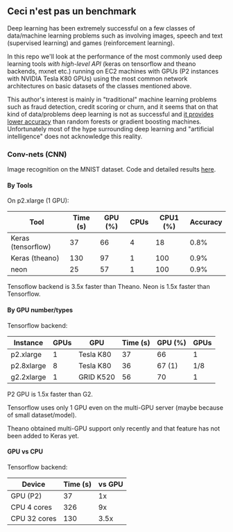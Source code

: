 
## Ceci n'est pas un benchmark

Deep learning has been extremely successful on a few classes of data/machine learning
problems such as involving images, speech and text (supervised learning) and games (reinforcement
learning).

In this repo we'll look at the performance of the most commonly used deep learning tools 
*with high-level API* (keras on tensorflow and theano backends, mxnet etc.) 
running on EC2 machines with GPUs (P2 instances with NVIDIA Tesla K80 GPUs)
using the most common network architectures on basic datasets of the classes mentioned above.

This author's interest is mainly in "traditional" machine learning problems such as
fraud detection, credit scoring or churn, and it seems that on that kind of data/problems
deep learning is not as successful and 
[it provides lower accuracy](https://github.com/szilard/benchm-ml#deep-neural-networks) 
than random forests or gradient boosting machines. 
Unfortunately most of the hype surrounding deep learning and "artificial intelligence" does not
acknowledge this reality.


### Conv-nets (CNN) 

Image recognition on the MNIST dataset.
Code and detailed results [here](cnn-mnist).

#### By Tools

On p2.xlarge (1 GPU):

Tool               | Time (s) | GPU (%) | CPUs  | CPU1 (%) | Accuracy
-------------------|----------|---------|-------|----------|----------
Keras (tensorflow) |   37     |  66     |  4    |   18     |   0.8%
Keras (theano)     |   130    |  97     |  1    |   100    |   0.9%
neon               |   25     |  57     |  1    |   100    |   0.9%

Tensoflow backend is 3.5x faster than Theano. Neon is 1.5x faster than Tensorflow.


#### By GPU number/types

Tensorflow backend:

Instance   | GPUs |   GPU     | Time (s) | GPU (%) |  GPUs
-----------|------|-----------|----------|---------|--------
p2.xlarge  |  1   | Tesla K80 |   37     |  66     |  1
p2.8xlarge |  8   | Tesla K80 |   36     | 67 (1)  |  1/8
g2.2xlarge |  1   | GRID K520 |   56     |  70     |  1

P2 GPU is 1.5x faster than G2. 

Tensorflow uses only 1 GPU even on the multi-GPU server (maybe because of small dataset/model).

Theano obtained multi-GPU support only recently and that feature has not been added to Keras yet.


#### GPU vs CPU

Tensorflow backend:

Device       | Time (s)  | vs GPU
-------------|-----------|---------
GPU (P2)     |   37      |   1x
CPU 4 cores  |  326      |   9x
CPU 32 cores |  130      |  3.5x


